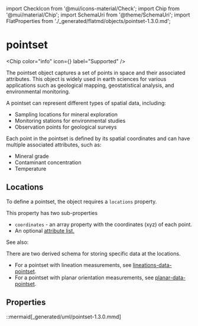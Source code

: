 import CheckIcon from '@mui/icons-material/Check';
import Chip from '@mui/material/Chip';
import SchemaUri from '@theme/SchemaUri';
import FlatProperties from './_generated/flatmd/objects/pointset-1.3.0.md';

# pointset

<Chip color="info" icon={<CheckIcon />} label="Supported" />
<SchemaUri uri="schema/objects/pointset/1.3.0/pointset.schema.json" />

The pointset object captures a set of points in space and their associated attributes. This object is widely used in earth sciences for various applications such as geological mapping, geostatistical analysis, and environmental monitoring.

A pointset can represent different types of spatial data, including:
* Sampling locations for mineral exploration
* Monitoring stations for environmental studies
* Observation points for geological surveys

Each point in the pointset is defined by its spatial coordinates and can have multiple associated attributes, such as:
* Mineral grade
* Contaminant concentration
* Temperature

## Locations

To define a pointset, the object requires a `locations` property.

This property has two sub-properties

* `coordinates` - an array property with the coordinates (xyz) of each point.
* An optional [attribute list.](../understanding-schemas/understanding-attributes.md)


See also:

There are two derived schema for storing specific data at the locations.

- For a pointset with lineation measurements, see [lineations-data-pointset](lineations-data-pointset.md).
- For a pointset with planar orientation measurements, see [planar-data-pointset](planar-data-pointset.md).

## Properties

<FlatProperties />

::mermaid[_generated/uml/pointset-1.3.0.mmd]
